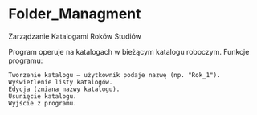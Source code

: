 # Folder_Managment
Zarządzanie Katalogami Roków Studiów

Program operuje na katalogach w bieżącym katalogu roboczym.
Funkcje programu:

    Tworzenie katalogu – użytkownik podaje nazwę (np. "Rok_1").
    Wyświetlenie listy katalogów.
    Edycja (zmiana nazwy katalogu).
    Usunięcie katalogu.
    Wyjście z programu.
